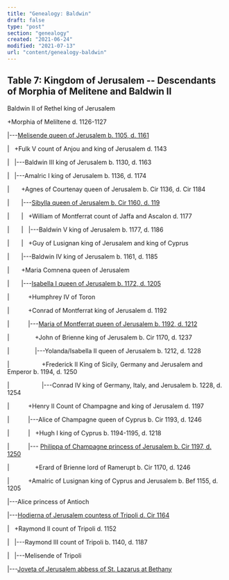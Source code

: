 ```yaml
---
title: "Genealogy: Baldwin"
draft: false
type: "post"
section: "genealogy"
created: "2021-06-24"
modified: "2021-07-13"
url: "content/genealogy-baldwin"
---
```

## Table 7: Kingdom of Jerusalem -- Descendants of Morphia of Melitene and Baldwin II


Baldwin II of Rethel king of Jerusalem   

+Morphia of Meliltene d. 1126-1127  

|---[Melisende queen of Jerusalem b. 1105, d. 1161](https://epistolae.ctl.columbia.edu/woman/30.html)  

|   +Fulk V count of Anjou and king of Jerusalem d. 1143  

|   |---Baldwin III king of Jerusalem b. 1130, d. 1163  

|   |---Amalric I king of Jerusalem b. 1136, d. 1174  

|       +Agnes of Courtenay queen of Jerusalem b. Cir 1136, d. Cir 1184  

|       |---[Sibylla queen of Jerusalem b. Cir 1160, d. 119](https://epistolae.ctl.columbia.edu/woman/25223.html)  

|       |   +William of Montferrat count of Jaffa and Ascalon d. 1177  

|       |   |---Baldwin V king of Jerusalem b. 1177, d. 1186  

|       |   +Guy of Lusignan king of Jerusalem and king of Cyprus   

|       |---Baldwin IV king of Jerusalem b. 1161, d. 1185  

|       +Maria Comnena queen of Jerusalem   

|       |---[Isabella I queen of Jerusalem b. 1172, d. 1205](https://epistolae.ctl.columbia.edu/woman/25246.html)  

|           +Humphrey IV of Toron   

|           +Conrad of Montferrat king of Jerusalem d. 1192  

|           |---[Maria of Montferrat queen of Jerusalem b. 1192, d. 1212](https://epistolae.ctl.columbia.edu/woman/25277.html)  

|               +John of Brienne king of Jerusalem b. Cir 1170, d. 1237  

|               |---Yolanda/Isabella II queen of Jerusalem b. 1212, d. 1228  

|                   +Frederick II King of Sicily, Germany and Jerusalem and Emperor b. 1194, d. 1250  

|                   |---Conrad IV king of Germany, Italy, and Jerusalem b. 1228, d. 1254  

|           +Henry II Count of Champagne and king of Jerusalem d. 1197  

|           |---Alice of Champagne queen of Cyprus b. Cir 1193, d. 1246  

|           |   +Hugh I king of Cyprus b. 1194-1195, d. 1218  

|           |--- [Philippa of Champagne princess of Jerusalem b. Cir 1197, d. 1250](https://epistolae.ctl.columbia.edu/woman/167.html)  

|               +Erard of Brienne lord of Ramerupt b. Cir 1170, d. 1246  

|           +Amalric of Lusignan king of Cyprus and Jerusalem b. Bef 1155, d. 1205  

|---Alice princess of Antioch   

|---[Hodierna of Jerusalem countess of Tripoli d. Cir 1164](https://epistolae.ctl.columbia.edu/woman/25260.html)  

|   +Raymond II count of Tripoli d. 1152  

|   |---Raymond III count of Tripoli b. 1140, d. 1187  

|   |---Melisende of Tripoli   

|---[Joveta of Jerusalem abbess of St. Lazarus at Bethany](https://epistolae.ctl.columbia.edu/woman/25242.html)  





